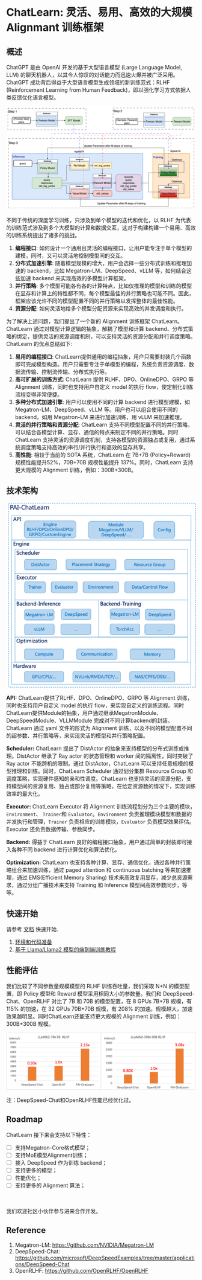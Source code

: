 # ChatLearn: 灵活、易用、高效的大规模 Alignmant 训练框架

## 概述

ChatGPT 是由 OpenAI 开发的基于大型语言模型 (Large Language Model, LLM) 的聊天机器人，以其令人惊叹的对话能力而迅速火爆并被广泛采用。ChatGPT 成功背后得益于大型语言模型生成领域的新训练范式：RLHF (Reinforcement Learning from Human Feedback)，即以强化学习方式依据人类反馈优化语言模型。

![RLHF Flow](../images/rlhf.png)

不同于传统的深度学习训练，只涉及到单个模型的迭代和优化，以 RLHF 为代表的训练范式涉及到多个大模型的计算和数据交互，这对于构建构建一个易用、高效的训练系统提出了诸多的挑战。
1. **编程接口**: 如何设计一个通用且灵活的编程接口，让用户能专注于单个模型的建模，同时，又可以灵活地控制模型间的交互。
2. **分布式加速引擎**: 随着模型规模的增大，用户会选择一些分布式训练和推理加速的 backend，比如 Megatron-LM、DeepSpeed、vLLM 等，如何结合这些加速 backend 来实现高效的多模型计算框架。
3. **并行策略**: 多个模型可能各有各的计算特点，比如仅推理的模型和训练的模型在显存和计算上的特性都不同，每个模型最佳的并行策略也可能不同。因此，框架应该允许不同的模型配置不同的并行策略以发挥整体的最佳性能。
4. **资源分配**: 如何灵活地给多个模型分配资源来实现高效的并发调度和执行。

为了解决上述问题，我们提出了一个新的 Alignment 训练框架 ChatLearn。ChatLearn 通过对模型计算逻辑的抽象，解耦了模型和计算 backend、分布式策略的绑定，提供灵活的资源调度机制，可以支持灵活的资源分配和并行调度策略。ChatLearn 的优点总结如下:
1. **易用的编程接口**: ChatLearn提供通用的编程抽象，用户只需要封装几个函数即可完成模型构造。用户只需要专注于单模型的编程，系统负责资源调度、数据流传输、控制流传输、分布式执行等。
2. **高可扩展的训练方式**: ChatLearn 提供 RLHF、DPO、OnlineDPO、GRPO 等 Alignment 训练，同时也支持用户自定义 model 的执行 flow，使定制化训练流程变得非常便捷。
3. **多种分布式加速引擎**: 用户可以使用不同的计算 backend 进行模型建模，如 Megatron-LM、DeepSpeed、vLLM 等。用户也可以组合使用不同的 backend，如用 Megatron-LM 来进行加速训练，用 vLLM 来加速推理。
4. **灵活的并行策略和资源分配**: ChatLearn 支持不同模型配置不同的并行策略，可以结合各模型计算、显存、通信的特点来制定不同的并行策略。同时 ChatLearn 支持灵活的资源调度机制，支持各模型的资源独占或复用，通过系统调度策略支持高效的串行/并行执行和高效的显存共享。
5. **高性能**: 相较于当前的 SOTA 系统，ChatLearn 在 7B+7B (Policy+Reward) 规模性能提升52%，70B+70B 规模性能提升 137%。同时，ChatLearn 支持更大规模的 Alignment 训练，例如：300B+300B。

## 技术架构

![arch](../images/arch.png)

**API:** ChatLearn提供了RLHF、DPO、OnlineDPO、GRPO 等 Alignment 训练，同时也支持用户自定义 model 的执行 flow，来实现自定义的训练流程。同时ChatLearn提供Module的抽象，用户通过继承MegatronModule、DeepSpeedModule、VLLMModule 完成对不同计算backend的封装。ChatLearn 通过 yaml 文件的形式为 Alignment 训练，以及不同的模型配置不同的超参数、并行策略等，来实现灵活的模型和并行策略配置。

**Scheduler:** ChatLearn 提出了 DistActor 的抽象来支持模型的分布式训练或推理。DistActor 继承了 Ray actor 的状态管理和 worker 间的隔离性，同时突破了 Ray actor 不能跨机的限制。通过 DistActor，ChatLearn 可以支持任意规模的模型推理和训练。同时，ChatLearn Scheduler 通过划分集群 Resource Group 和调度策略，实现硬件感知的亲和性调度。ChatLearn 也支持灵活的资源分配，支持模型间的资源复用、独占或部分复用等策略，在给定资源数的情况下，实现训练效率的最大化。

**Executor:** ChatLearn Executor 将 Alignment 训练流程划分为三个主要的模块，`Environment`、 `Trainer`和 `Evaluator`。`Environment` 负责推理模块模型和数据的并发执行和管理，`Trainer` 负责相应的训练模块，`Evaluator` 负责模型效果评估。Executor 还负责数据传输、参数同步。

**Backend:** 得益于 ChatLearn 良好的编程接口抽象，用户通过简单的封装即可接入各种不同 backend 进行计算优化和算法优化。

**Optimization:** ChatLearn 也支持各种计算、显存、通信优化，通过各种并行策略组合来加速训练，通过 paged attention 和 continuous batching 等来加速推理，通过 EMS(Efficient Memory Sharing) 技术来高效复用显存，减少总资源需求，通过分组广播技术来支持 Training 和 Inference 模型间高效参数同步，等等。


## 快速开始

请参考 [文档](https://chatlearn.readthedocs.io/zh-cn/latest/) 快速开始.

1. [环境和代码准备](installation.md)
2. [基于 Llama/Llama2 模型的端到端训练教程](tutorial/tutorial_llama2.md)


## 性能评估

我们比较了不同参数量规模模型的 RLHF 训练吞吐量，我们采取 N+N 的模型配置，即 Policy 模型和 Reward 模型采用相同大小的参数量。我们和 DeepSpeed-Chat、OpenRLHF 对比了 7B 和 70B 的模型配置，在 8 GPUs 7B+7B 规模，有 115% 的加速，在 32 GPUs 70B+70B 规模，有 208% 的加速。规模越大，加速效果越明显。同时ChatLearn还能支持更大规模的 Alignment 训练，例如：300B+300B 规模。

![compare perf](../images/perf.png)

注：DeepSpeed-Chat和OpenRLHF性能已经优化过。

## Roadmap

ChatLearn 接下来会支持以下特性：
- [ ] 支持Megatron-Core格式模型；
- [ ] 支持MoE模型Alignment训练；
- [ ] 接入 DeepSpeed 作为训练 backend；
- [ ] 支持更多的模型；
- [ ] 性能优化；
- [ ] 支持更多的 Alignment 算法；

<br><br>
我们欢迎社区小伙伴参与进来合作开发。

## Reference

1. Megatron-LM: https://github.com/NVIDIA/Megatron-LM
2. DeepSpeed-Chat: https://github.com/microsoft/DeepSpeedExamples/tree/master/applications/DeepSpeed-Chat
3. OpenRLHF: https://github.com/OpenRLHF/OpenRLHF
